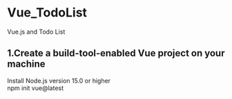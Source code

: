 # Vue_TodoList
Vue.js and Todo List

 ## 1.Create a build-tool-enabled Vue project on your machine

Install Node.js version 15.0 or higher <br>
npm init vue@latest




    
